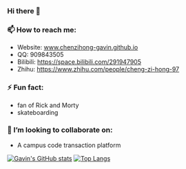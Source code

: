 ### Hi there 👋
### 📫 How to reach me:
* Website: www.chenzihong-gavin.github.io
* QQ: 909843505
* Bilibili: https://space.bilibili.com/291947905
* Zhihu: https://www.zhihu.com/people/cheng-zi-hong-97
### ⚡ Fun fact:
* fan of Rick and Morty
* skateboarding
### 👯 I’m looking to collaborate on:
* A campus code transaction platform
<!--
**ChenZiHong-Gavin/ChenZiHong-Gavin** is a ✨ _special_ ✨ repository because its `README.md` (this file) appears on your GitHub profile.

Here are some ideas to get you started:

- 🔭 I’m currently working on ...
- 🌱 I’m currently learning ...
- 👯 I’m looking to collaborate on ...
- 🤔 I’m looking for help with ...
- 💬 Ask me about ...
- 📫 How to reach me: ...
- 😄 Pronouns: ...
- ⚡ Fun fact: ...
-->


[![Gavin's GitHub stats](https://github-readme-stats.vercel.app/api?username=chenzihong-gavin&theme=solarized-light)](https://github.com/anuraghazra/github-readme-stats)
[![Top Langs](https://github-readme-stats.vercel.app/api/top-langs/?username=chenzihong-gavin)](https://github.com/anuraghazra/github-readme-stats)
